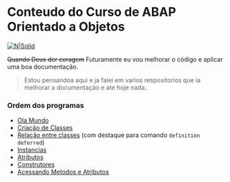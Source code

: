 # Conteudo do Curso de ABAP Orientado a Objetos #

[![N|Solid](https://wiki.scn.sap.com/wiki/download/attachments/1710/ABAP%20Development.png?version=1&modificationDate=1446673897000&api=v2)](https://www.sap.com/brazil/developer.html)

~~Quando Deus der coragem~~ Futuramente eu vou melhorar o código e aplicar uma boa documentação.

> Estou pensandoa aqui e ja falei em varios respositorios que ia melhorar a documentação e ate hoje nada..

### Ordem dos programas ###
- [Ola Mundo](https://github.com/edmilson-nascimento/ABAP-Orientado-Objetos-udemy-course/blob/master/ola_mundo.abap)
- [Criação de Classes](https://github.com/edmilson-nascimento/ABAP-Orientado-Objetos-udemy-course/blob/master/zprimeiro_prog_oo.abap)
- [Relação entre classes](https://github.com/edmilson-nascimento/ABAP-Orientado-Objetos-udemy-course/blob/master/zprimeiro_prog_oo_relacoes.abap) (com destaque para comando `definition deferred`)
- [Instancias](https://github.com/edmilson-nascimento/ABAP-Orientado-Objetos-udemy-course/blob/master/zinstancias_oo.abap)
- [Atributos](https://github.com/edmilson-nascimento/ABAP-Orientado-Objetos-udemy-course/blob/master/zatributos_oo.abap)
- [Construtores](https://github.com/edmilson-nascimento/ABAP-Orientado-Objetos-udemy-course/blob/master/zconstrutores_oo.abap)
- [Acessando Metodos e Atributos](https://github.com/edmilson-nascimento/ABAP-Orientado-Objetos-udemy-course/blob/master/zacessando_metodos_atrib_oo.abap)
